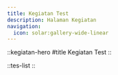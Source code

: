```yaml
---
title: Kegiatan Test
description: Halaman Kegiatan
navigation:
  icon: solar:gallery-wide-linear
---
```


::kegiatan-hero
#title
Kegiatan Test
::

::tes-list
::
